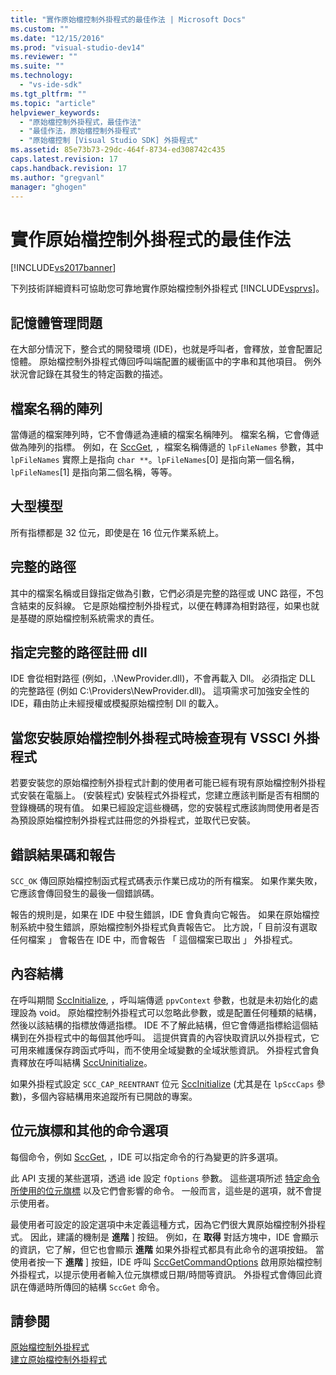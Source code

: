```yaml
---
title: "實作原始檔控制外掛程式的最佳作法 | Microsoft Docs"
ms.custom: ""
ms.date: "12/15/2016"
ms.prod: "visual-studio-dev14"
ms.reviewer: ""
ms.suite: ""
ms.technology: 
  - "vs-ide-sdk"
ms.tgt_pltfrm: ""
ms.topic: "article"
helpviewer_keywords: 
  - "原始檔控制外掛程式，最佳作法"
  - "最佳作法，原始檔控制外掛程式"
  - "原始檔控制 [Visual Studio SDK] 外掛程式"
ms.assetid: 85e73b73-29dc-464f-8734-ed308742c435
caps.latest.revision: 17
caps.handback.revision: 17
ms.author: "gregvanl"
manager: "ghogen"
---
```

# 實作原始檔控制外掛程式的最佳作法
[!INCLUDE[vs2017banner](../code-quality/includes/vs2017banner.md)]

下列技術詳細資料可協助您可靠地實作原始檔控制外掛程式 [!INCLUDE[vsprvs](../code-quality/includes/vsprvs_md.md)]。  
  
## 記憶體管理問題  
 在大部分情況下，整合式的開發環境 \(IDE\)，也就是呼叫者，會釋放，並會配置記憶體。 原始檔控制外掛程式傳回呼叫端配置的緩衝區中的字串和其他項目。 例外狀況會記錄在其發生的特定函數的描述。  
  
## 檔案名稱的陣列  
 當傳遞的檔案陣列時，它不會傳遞為連續的檔案名稱陣列。 檔案名稱，它會傳遞做為陣列的指標。 例如，在 [SccGet](../extensibility/sccget-function.md), ，檔案名稱傳遞的 `lpFileNames` 參數，其中 `lpFileNames` 實際上是指向 `char **`。`lpFileNames`\[0\] 是指向第一個名稱， `lpFileNames`\[1\] 是指向第二個名稱，等等。  
  
## 大型模型  
 所有指標都是 32 位元，即使是在 16 位元作業系統上。  
  
## 完整的路徑  
 其中的檔案名稱或目錄指定做為引數，它們必須是完整的路徑或 UNC 路徑，不包含結束的反斜線。 它是原始檔控制外掛程式，以便在轉譯為相對路徑，如果也就是基礎的原始檔控制系統需求的責任。  
  
## 指定完整的路徑註冊 dll  
 IDE 會從相對路徑 \(例如，.\\NewProvider.dll\)，不會再載入 Dll。 必須指定 DLL 的完整路徑 \(例如 C:\\Providers\\NewProvider.dll\)。 這項需求可加強安全性的 IDE，藉由防止未經授權或模擬原始檔控制 Dll 的載入。  
  
## 當您安裝原始檔控制外掛程式時檢查現有 VSSCI 外掛程式  
 若要安裝您的原始檔控制外掛程式計劃的使用者可能已經有現有原始檔控制外掛程式安裝在電腦上。 \(安裝程式\) 安裝程式外掛程式，您建立應該判斷是否有相關的登錄機碼的現有值。 如果已經設定這些機碼，您的安裝程式應該詢問使用者是否為預設原始檔控制外掛程式註冊您的外掛程式，並取代已安裝。  
  
## 錯誤結果碼和報告  
 `SCC_OK` 傳回原始檔控制函式程式碼表示作業已成功的所有檔案。 如果作業失敗，它應該會傳回發生的最後一個錯誤碼。  
  
 報告的規則是，如果在 IDE 中發生錯誤，IDE 會負責向它報告。 如果在原始檔控制系統中發生錯誤，原始檔控制外掛程式負責報告它。 比方說，「 目前沒有選取任何檔案 」 會報告在 IDE 中，而會報告 「 這個檔案已取出 」 外掛程式。  
  
## 內容結構  
 在呼叫期間 [SccInitialize](../extensibility/sccinitialize-function.md), ，呼叫端傳遞 `ppvContext` 參數，也就是未初始化的處理設為 void。 原始檔控制外掛程式可以忽略此參數，或是配置任何種類的結構，然後以該結構的指標放傳遞指標。 IDE 不了解此結構，但它會傳遞指標給這個結構到在外掛程式中的每個其他呼叫。 這提供寶貴的內容快取資訊以外掛程式，它可用來維護保存跨函式呼叫，而不使用全域變數的全域狀態資訊。 外掛程式會負責釋放在呼叫結構 [SccUninitialize](../extensibility/sccuninitialize-function.md)。  
  
 如果外掛程式設定 `SCC_CAP_REENTRANT` 位元 [SccInitialize](../extensibility/sccinitialize-function.md) \(尤其是在 `lpSccCaps` 參數\)，多個內容結構用來追蹤所有已開啟的專案。  
  
## 位元旗標和其他的命令選項  
 每個命令，例如 [SccGet](../extensibility/sccget-function.md), ，IDE 可以指定命令的行為變更的許多選項。  
  
 此 API 支援的某些選項，透過 ide 設定 `fOptions` 參數。 這些選項所述 [特定命令所使用的位元旗標](../extensibility/bitflags-used-by-specific-commands.md) 以及它們會影響的命令。 一般而言，這些是的選項，就不會提示使用者。  
  
 最使用者可設定的設定選項中未定義這種方式，因為它們很大異原始檔控制外掛程式。 因此，建議的機制是 **進階** \] 按鈕。 例如，在 **取得** 對話方塊中，IDE 會顯示的資訊，它了解，但它也會顯示 **進階** 如果外掛程式都具有此命令的選項按鈕。 當使用者按一下 **進階** \] 按鈕，IDE 呼叫 [SccGetCommandOptions](../extensibility/sccgetcommandoptions-function.md) 啟用原始檔控制外掛程式，以提示使用者輸入位元旗標或日期\/時間等資訊。 外掛程式會傳回此資訊在傳遞時所傳回的結構 `SccGet` 命令。  
  
## 請參閱  
 [原始檔控制外掛程式](../extensibility/source-control-plug-ins.md)   
 [建立原始檔控制外掛程式](../extensibility/internals/creating-a-source-control-plug-in.md)